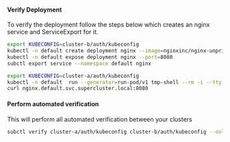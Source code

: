 #### Verify Deployment
To verify the deployment follow the steps below which creates an nginx service and
ServiceExport for it.

```bash
export KUBECONFIG=cluster-b/auth/kubeconfig
kubectl -n default create deployment nginx --image=nginxinc/nginx-unprivileged:stable-alpine
kubectl -n default expose deployment nginx --port=8080
subctl export service --namespace default nginx
```

```bash
export KUBECONFIG=cluster-a/auth/kubeconfig
kubectl -n default  run --generator=run-pod/v1 tmp-shell --rm -i --tty --image quay.io/submariner/nettest -- /bin/bash
curl nginx.default.svc.supercluster.local:8080
```

#### Perform automated verification
This will perform all automated verification between your clusters

```bash
subctl verify cluster-a/auth/kubeconfig cluster-b/auth/kubeconfig --only service-discovery,connectivity --verbose
```
